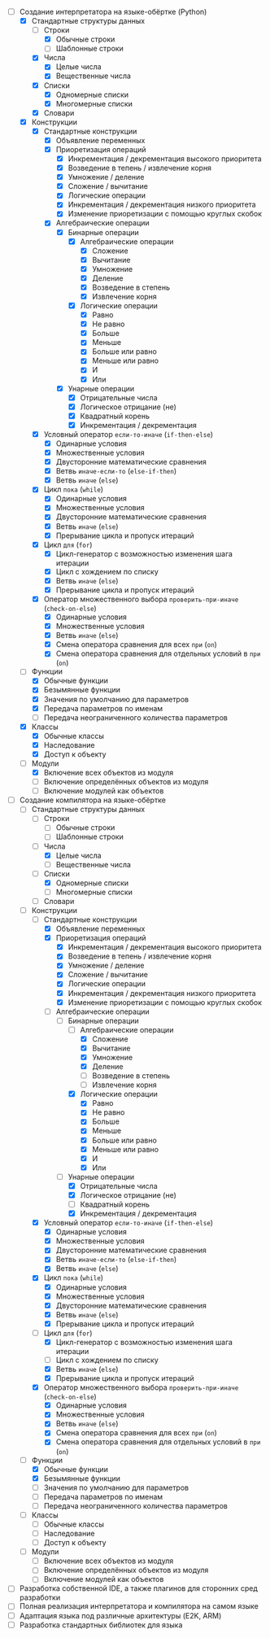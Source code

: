 - [ ] Создание интерпретатора на языке-обёртке (Python)
  - [x] Стандартные структуры данных
    - [ ] Строки
      - [x] Обычные строки
      - [ ] Шаблонные строки
    - [x] Числа
      - [x] Целые числа
      - [x] Вещественные числа
    - [x] Списки
      - [x] Одномерные списки
      - [x] Многомерные списки
    - [x] Словари
  - [x] Конструкции
    - [x] Стандартные конструкции
      - [x] Объявление переменных
      - [x] Приоретизация операций
        - [x] Инкрементация / декрементация высокого приоритета
        - [x] Возведение в тепень / извлечение корня
        - [x] Умножение / деление
        - [x] Сложение / вычитание
        - [x] Логические операции
        - [x] Инкрементация / декрементация низкого приоритета
        - [x] Изменение приоретизации с помощью круглых скобок
      - [x] Алгебраические операции
        - [x] Бинарные операции
          - [x] Алгебраические операции
            - [x] Сложение
            - [x] Вычитание
            - [x] Умножение
            - [x] Деление
            - [x] Возведение в степень
            - [x] Извлечение корня
          - [x] Логические операции
            - [x] Равно
            - [x] Не равно
            - [x] Больше
            - [x] Меньше
            - [x] Больше или равно
            - [x] Меньше или равно
            - [x] И
            - [x] Или
        - [x] Унарные операции
          - [x] Отрицательные числа
          - [x] Логическое отрицание (не)
          - [x] Квадратный корень
          - [x] Инкрементация / декрементация
    - [x] Условный оператор `если-то-иначе` (`if-then-else`)
      - [x] Одинарные условия
      - [x] Множественные условия
      - [x] Двусторонние математические сравнения
      - [x] Ветвь `иначе-если-то` (`else-if-then`)
      - [x] Ветвь `иначе` (`else`)
    - [x] Цикл `пока` (`while`)
      - [x] Одинарные условия
      - [x] Множественные условия
      - [x] Двусторонние математические сравнения
      - [x] Ветвь `иначе` (`else`)
      - [x] Прерывание цикла и пропуск итераций
    - [x] Цикл `для` (`for`)
      - [x] Цикл-генератор с возможностью изменения шага итерации
      - [x] Цикл с хождением по списку
      - [x] Ветвь `иначе` (`else`)
      - [x] Прерывание цикла и пропуск итераций
    - [x] Оператор множественного выбора `проверить-при-иначе` (`check-on-else`)
      - [x] Одинарные условия
      - [x] Множественные условия
      - [x] Ветвь `иначе` (`else`)
      - [x] Смена оператора сравнения для всех `при` (`on`)
      - [x] Смена оператора сравнения для отдельных условий в `при` (`on`)
  - [ ] Функции
    - [x] Обычные функции
    - [x] Безымянные функции
    - [x] Значения по умолчанию для параметров
    - [x] Передача параметров по именам
    - [ ] Передача неограниченного количества параметров
  - [x] Классы
    - [x] Обычные классы
    - [x] Наследование
    - [x] Доступ к объекту
  - [ ] Модули
    - [x] Включение всех объектов из модуля
    - [ ] Включение определённых объектов из модуля
    - [ ] Включение модулей как объектов
- [ ] Создание компилятора на языке-обёртке
  - [ ] Стандартные структуры данных
    - [ ] Строки
      - [ ] Обычные строки
      - [ ] Шаблонные строки
    - [ ] Числа
      - [x] Целые числа
      - [ ] Вещественные числа
    - [ ] Списки
      - [x] Одномерные списки
      - [ ] Многомерные списки
    - [ ] Словари
  - [ ] Конструкции
    - [ ] Стандартные конструкции
      - [x] Объявление переменных
      - [x] Приоретизация операций
        - [x] Инкрементация / декрементация высокого приоритета
        - [x] Возведение в тепень / извлечение корня
        - [x] Умножение / деление
        - [x] Сложение / вычитание
        - [x] Логические операции
        - [x] Инкрементация / декрементация низкого приоритета
        - [x] Изменение приоретизации с помощью круглых скобок
      - [ ] Алгебраические операции
        - [ ] Бинарные операции
          - [ ] Алгебраические операции
            - [x] Сложение
            - [x] Вычитание
            - [x] Умножение
            - [x] Деление
            - [ ] Возведение в степень
            - [ ] Извлечение корня
          - [x] Логические операции
            - [x] Равно
            - [x] Не равно
            - [x] Больше
            - [x] Меньше
            - [x] Больше или равно
            - [x] Меньше или равно
            - [x] И
            - [x] Или
        - [ ] Унарные операции
          - [x] Отрицательные числа
          - [x] Логическое отрицание (не)
          - [ ] Квадратный корень
          - [x] Инкрементация / декрементация
    - [x] Условный оператор `если-то-иначе` (`if-then-else`)
      - [x] Одинарные условия
      - [x] Множественные условия
      - [x] Двусторонние математические сравнения
      - [x] Ветвь `иначе-если-то` (`else-if-then`)
      - [x] Ветвь `иначе` (`else`)
    - [x] Цикл `пока` (`while`)
      - [x] Одинарные условия
      - [x] Множественные условия
      - [x] Двусторонние математические сравнения
      - [x] Ветвь `иначе` (`else`)
      - [x] Прерывание цикла и пропуск итераций
    - [ ] Цикл `для` (`for`)
      - [x] Цикл-генератор с возможностью изменения шага итерации
      - [ ] Цикл с хождением по списку
      - [x] Ветвь `иначе` (`else`)
      - [x] Прерывание цикла и пропуск итераций
    - [x] Оператор множественного выбора `проверить-при-иначе` (`check-on-else`)
      - [x] Одинарные условия
      - [x] Множественные условия
      - [x] Ветвь `иначе` (`else`)
      - [x] Смена оператора сравнения для всех `при` (`on`)
      - [x] Смена оператора сравнения для отдельных условий в `при` (`on`)
  - [ ] Функции
    - [x] Обычные функции
    - [x] Безымянные функции
    - [ ] Значения по умолчанию для параметров
    - [ ] Передача параметров по именам
    - [ ] Передача неограниченного количества параметров
  - [ ] Классы
    - [ ] Обычные классы
    - [ ] Наследование
    - [ ] Доступ к объекту
  - [ ] Модули
    - [ ] Включение всех объектов из модуля
    - [ ] Включение определённых объектов из модуля
    - [ ] Включение модулей как объектов
- [ ] Разработка собственной IDE, а также плагинов для сторонних сред разработки
- [ ] Полная реализация интерпретатора и компилятора на самом языке
- [ ] Адаптация языка под различные архитектуры (E2K, ARM)
- [ ] Разработка стандартных библиотек для языка
